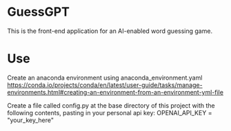 # GuessGPT
This is the front-end application for an AI-enabled word guessing game.

# Use
Create an anaconda environment using anaconda_environment.yaml
https://conda.io/projects/conda/en/latest/user-guide/tasks/manage-environments.html#creating-an-environment-from-an-environment-yml-file

Create a file called config.py at the base directory of this project with the following contents, pasting in your personal api key:
OPENAI_API_KEY = "your_key_here"